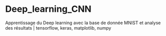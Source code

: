 # Deep_learning_CNN
Apprentissage du Deep learning avec la base de donnée MNIST et analyse des résultats    |    tensorflow, keras, matplotlib, numpy
